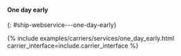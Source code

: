 #### One day early
{: #ship-webservice---one-day-early}

{% include examples/carriers/services/one_day_early.html carrier_interface=include.carrier_interface %}
